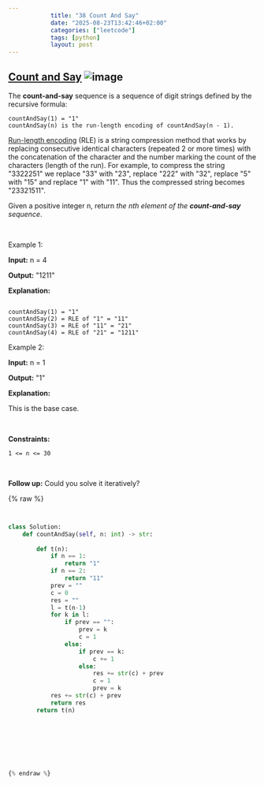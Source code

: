```yaml
---
            title: "38 Count And Say"
            date: "2025-08-23T13:42:46+02:00"
            categories: ["leetcode"]
            tags: [python]
            layout: post
---
```

            
## [Count and Say](https://leetcode.com/problems/count-and-say) ![image](https://img.shields.io/badge/Difficulty-Medium-orange)

The **count-and-say** sequence is a sequence of digit strings defined by the recursive formula:

	countAndSay(1) = "1"
	countAndSay(n) is the run-length encoding of countAndSay(n - 1).

[Run-length encoding](https://en.wikipedia.org/wiki/Run-length_encoding) (RLE) is a string compression method that works by replacing consecutive identical characters (repeated 2 or more times) with the concatenation of the character and the number marking the count of the characters (length of the run). For example, to compress the string "3322251" we replace "33" with "23", replace "222" with "32", replace "5" with "15" and replace "1" with "11". Thus the compressed string becomes "23321511".

Given a positive integer n, return *the *nth* element of the **count-and-say** sequence*.

 

Example 1:

**Input:** n = 4

**Output:** "1211"

**Explanation:**

```

countAndSay(1) = "1"
countAndSay(2) = RLE of "1" = "11"
countAndSay(3) = RLE of "11" = "21"
countAndSay(4) = RLE of "21" = "1211"

```

Example 2:

**Input:** n = 1

**Output:** "1"

**Explanation:**

This is the base case.

 

**Constraints:**

	1 <= n <= 30

 

**Follow up:** Could you solve it iteratively?

{% raw %}


```python


class Solution:
    def countAndSay(self, n: int) -> str:
        
        def t(n):
            if n == 1:
                return "1"
            if n == 2:
                return "11"
            prev = ""
            c = 0
            res = ""
            l = t(n-1)
            for k in l:
                if prev == "":
                    prev = k
                    c = 1
                else:
                    if prev == k:
                        c += 1
                    else:
                        res += str(c) + prev
                        c = 1
                        prev = k
            res += str(c) + prev
            return res
        return t(n)


            





{% endraw %}
```
